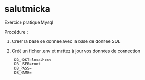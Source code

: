 # salutmicka
 Exercice pratique Mysql

Procédure : 

1. Créer la base de donnée avec la base de donnée SQL

2. Créé un ficher .env et mettez à jour vos données de connection

        DB_HOST=localhost
        DB_USER=root
        DB_PASS=
        DB_NAME=
